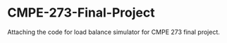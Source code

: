 # CMPE-273-Final-Project
Attaching the code for load balance simulator for CMPE 273 final project.  
